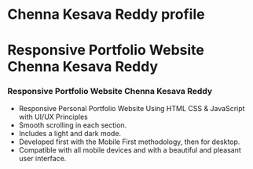 # Chenna Kesava Reddy profile

# Responsive Portfolio Website Chenna Kesava Reddy
### Responsive Portfolio Website Chenna Kesava Reddy

- Responsive Personal Portfolio Website Using HTML CSS & JavaScript with UI/UX Principles
- Smooth scrolling in each section.
- Includes a light and dark mode.
- Developed first with the Mobile First methodology, then for desktop.
- Compatible with all mobile devices and with a beautiful and pleasant user interface.
